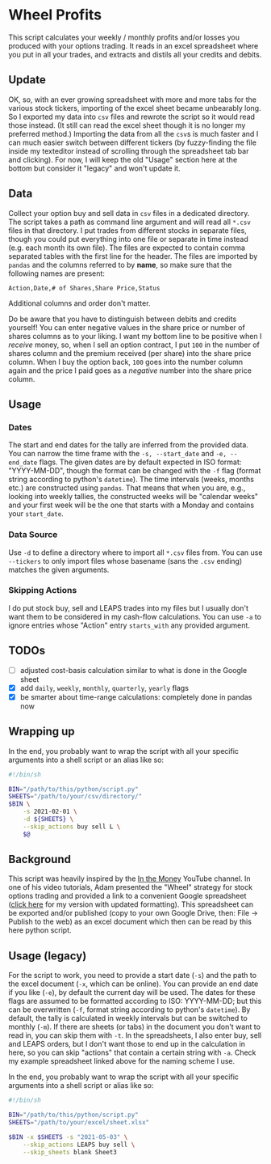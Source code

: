 # Wheel Profits

This script calculates your weekly / monthly profits and/or losses you produced with your
options trading. It reads in an excel spreadsheet where you put in all your trades, and
extracts and distils all your credits and debits.

## Update

OK, so, with an ever growing spreadsheet with more and more tabs for the various stock tickers,
importing of the excel sheet became unbearably long.
So I exported my data into `csv` files and rewrote the script so it would read those instead.
(It still can read the excel sheet though it is no longer my preferred method.)
Importing the data from all the `csv`s is much faster and I can much easier switch between different
tickers (by fuzzy-finding the file inside my texteditor instead of scrolling through the spreadsheet
tab bar and clicking).
For now, I will keep the old "Usage" section here at the bottom but consider it "legacy" and won't
update it.

## Data

Collect your option buy and sell data in `csv` files in a dedicated directory.
The script takes a path as command line argument and will read all `*.csv` files in that directory.
I put trades from different stocks in separate files, though you could put everything into one file
or separate in time instead (e.g. each month its own file).
The files are expected to contain comma separated tables with the first line for the header.
The files are imported by `pandas` and the columns referred to by **name**, so make sure that the
following names are present:
```
Action,Date,# of Shares,Share Price,Status
```
Additional columns and order don't matter.

Do be aware that you have to distinguish between debits and credits yourself!
You can enter negative values in the share price or number of shares columns as to your liking.
I want my bottom line to be positive when I *receive* money, so, when I sell an option contract,
I put `100` in the number of shares column and the premium received (per share) into the
share price column. When I buy the option back, `100` goes into the number column again and the
price I paid goes as a *negative* number into the share price column.

## Usage

### Dates

The start and end dates for the tally are inferred from the provided data.
You can narrow the time frame with the `-s, --start_date` and `-e, --end_date` flags.
The given dates are by default expected in ISO format: "YYYY-MM-DD", though the format can be
changed with the `-f` flag (format string according to python's `datetime`).
The time intervals (weeks, months etc.) are constructed using `pandas`.
That means that when you are, e.g., looking into weekly tallies, the constructed weeks will be
"calendar weeks" and your first week will be the one that starts with a Monday and contains your
`start_date`.

### Data Source

Use `-d` to define a directory where to import all `*.csv` files from.
You can use `--tickers` to only import files whose basename (sans the `.csv` ending) matches the
given arguments.

### Skipping Actions

I do put stock buy, sell and LEAPS trades into my files but I usually don't want them to be considered
in my cash-flow calculations.
You can use `-a` to ignore entries whose "Action" entry `starts_with` any provided argument.

## TODOs

- [ ] adjusted cost-basis calculation similar to what is done in the Google sheet
- [x] add `daily`, `weekly`, `monthly`, `quarterly`, `yearly` flags
- [x] be smarter about time-range calculations: completely done in pandas now

## Wrapping up

In the end, you probably want to wrap the script with all your specific arguments into a
shell script or an alias like so:

```bash
#!/bin/sh

BIN="/path/to/this/python/script.py"
SHEETS="/path/to/your/csv/directory/"
$BIN \
    -s 2021-02-01 \
    -d ${SHEETS} \
    --skip_actions buy sell L \
    $@
```

## Background

This script was heavily inspired by the [In the Money](https://www.youtube.com/channel/UCfMiRVQJuTj3NpZZP1tKShQ)
YouTube channel. In one of his video tutorials, Adam presented the "Wheel" strategy for
stock options trading and provided a link to a convenient Google spreadsheet
([click here](https://docs.google.com/spreadsheets/d/1mUJYD9jdVeEl-dwTfq2aXiPINf8698OehsSe34xOUfc/edit?usp=sharing) for my version with updated formatting).
This spreadsheet can be exported and/or published (copy to your own Google Drive, then:
File -> Publish to the web) as an excel document which then can be read by this here python script.

## Usage (legacy)

For the script to work, you need to provide a start date (`-s`) and the path to the excel
document (`-x`, which can be online). You can provide an end date if you like (`-e`),
by default the current day will be used. The dates for these flags are assumed to be formatted according
to ISO: YYYY-MM-DD; but this can be overwritten (`-f`, format string according to python's `datetime`).
By default, the tally is calculated in weekly intervals but can be switched to monthly (`-m`).
If there are sheets (or tabs) in the document you don't want to read in, you can skip them
with `-t`. In the spreadsheets, I also enter buy, sell and LEAPS orders, but I don't want
those to end up in the calculation in here, so you can skip "actions" that contain a certain
string with `-a`. Check my example spreadsheet linked above for the naming scheme I use.

In the end, you probably want to wrap the script with all your specific arguments into a
shell script or alias like so:

```bash
#!/bin/sh

BIN="/path/to/this/python/script.py"
SHEETS="/path/to/your/excel/sheet.xlsx"

$BIN -x $SHEETS -s "2021-05-03" \
    --skip_actions LEAPS buy sell \
    --skip_sheets blank Sheet3
```
